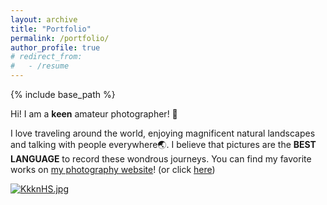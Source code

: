 ```yaml
---
layout: archive
title: "Portfolio"
permalink: /portfolio/
author_profile: true
# redirect_from:
#   - /resume
---
```


{% include base_path %}

Hi! I am a **keen** amateur photographer! 📸

I love traveling around the world, enjoying magnificent natural landscapes and talking with people everywhere🌏. I believe that pictures are the **BEST LANGUAGE** to record these wondrous journeys.  You can find my favorite works on <a href="https://500px.com/vcg-lijinjie" target="_blank">my photography website</a>! (or click [here](https://500px.me/lijinjie))

<a href="https://500px.com/vcg-lijinjie" target="_blank"><img src="https://s2.ax1x.com/2019/10/16/KkknHS.jpg" alt="KkknHS.jpg" border="0" /></a>

<!-- Mouse over a cluster to see where I have been!
<iframe src="/talkmap/map.html" height="700" width="950" style="border:none;"></iframe> -->
